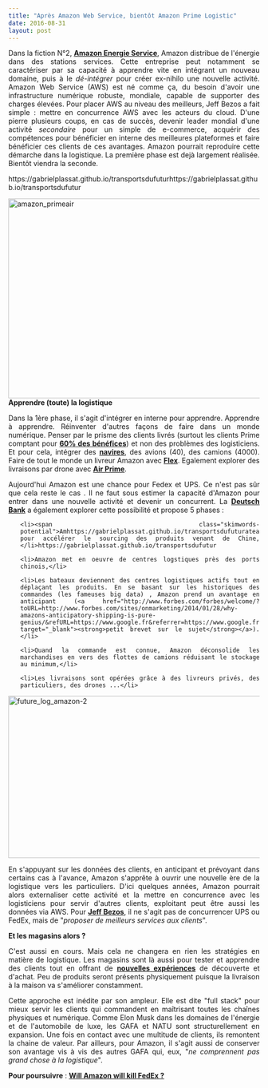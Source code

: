 ```yaml
---
title: "Après Amazon Web Service, bientôt Amazon Prime Logistic"
date: 2016-08-31
layout: post
---
```


<p style="text-align: justify;">Dans la fiction N°2, <a href="https://gabrielplassat.github.io/transportsdufutur/2011/08/lavenir-de-lenergie-dans-les-transports-amazon-energy-service.html" target="_blank"><strong>Amazon Energie Service</strong></a>, Amazon distribue de l'énergie dans des stations services. Cette entreprise peut notamment se caractériser par sa capacité à apprendre vite en intégrant un nouveau domaine, puis à le <em>dé-intégrer</em> pour créer ex-nihilo une nouvelle activité. Amazon Web Service (AWS) est né comme ça, du besoin d'avoir une infrastructure numérique robuste, mondiale, capable de supporter des charges élevées. Pour placer AWS au niveau des meilleurs, Jeff Bezos a fait simple : mettre en concurrence AWS avec les acteurs du cloud. D'une pierre plusieurs coups, en cas de succès, devenir leader mondial d'une activité <em>secondaire</em> pour un simple de e-commerce, acquérir des compétences pour bénéficier en interne des meilleures plateformes et faire bénéficier ces clients de ces avantages. Amazon pourrait reproduire cette démarche dans la logistique. La première phase est dejà largement réalisée. Bientôt viendra la seconde.</p>
https://gabrielplassat.github.io/transportsdufuturhttps://gabrielplassat.github.io/transportsdufutur
<p style="text-align: justify;"><a href="http://transportsdufutur.ademe.fr/wp-content/uploads/sites/6/2016/08/amazon_primeair.jpg" rel="attachment wp-att-4739"><img class="aligncenter wp-image-4739 size-full" src="http://transportsdufutur.ademe.fr/wp-content/uploads/sites/6/2016/08/amazon_primeair.jpg" alt="amazon_primeair" width="600" height="400" /></a><!--more--><strong>Apprendre (toute) la logistique</strong></p>

<p style="text-align: justify;">Dans la 1ère phase, il s'agit d'intégrer en interne pour apprendre. Apprendre à apprendre. Réinventer d'autres façons de faire dans un monde numérique. Penser par le prisme des clients livrés (surtout les clients Prime comptant pour <strong><a href="http://www.retaildive.com/news/study-prime-members-make-up-60-of-amazons-gmv/421041/" target="_blank">60% des bénéfices</a></strong>) et non des problèmes des logisticiens. Et pour cela, intégrer des <a href="http://www.challenges.fr/internet/20160116.CHA4001/amazon-s-invite-dans-le-transport-maritime.html" target="_blank"><strong>navires</strong></a>, des avions (40), des camions (4000). Faire de tout le monde un livreur Amazon avec <a href="https://flex.amazon.com/" target="_blank"><strong>Flex</strong></a>. Egalement explorer des livraisons par drone avec <a href="https://www.amazon.com/b?node=8037720011&ref=producthunt" target="_blank"><strong>Air Prime</strong></a>.</p>

<p style="text-align: justify;">Aujourd'hui Amazon est une chance pour Fedex et UPS. Ce n'est pas sûr que cela reste le cas . Il ne faut sous estimer la capacité d'Amazon pour entrer dans une nouvelle activité et devenir un concurrent. La <a href="http://uk.businessinsider.com/amazons-logistics-re-imagined-by-deutsche-bank-2016-6?r=US&IR=T" target="_blank"><strong>Deutsch Bank</strong></a> a également explorer cette possibilité et propose 5 phases :</p>



<ol style="text-align: justify;">

	<li><span class="skimwords-potential">Amhttps://gabrielplassat.github.io/transportsdufuturateaux pour accélérer le sourcing des produits venant de Chine,</li>https://gabrielplassat.github.io/transportsdufutur

	<li>Amazon met en oeuvre de centres logstiques près des ports chinois,</li>

	<li>Les bateaux deviennent des centres logistiques actifs tout en déplaçant les produits. En se basant sur les historiques des commandes (les fameuses big data) , Amazon prend un avantage en anticipant (<a href="http://www.forbes.com/forbes/welcome/?toURL=http://www.forbes.com/sites/onmarketing/2014/01/28/why-amazons-anticipatory-shipping-is-pure-genius/&refURL=https://www.google.fr&referrer=https://www.google.fr" target="_blank"><strong>petit brevet sur le sujet</strong></a>).</li>

	<li>Quand la commande est connue, Amazon déconsolide les marchandises en vers des flottes de camions réduisant le stockage au minimum,</li>

	<li>Les livraisons sont opérées grâce à des livreurs privés, des particuliers, des drones ...</li>

</ol>

<p style="text-align: justify;"><a href="http://transportsdufutur.ademe.fr/wp-content/uploads/sites/6/2016/08/future_log_amazon-2.jpg" rel="attachment wp-att-4738"><img class="aligncenter wp-image-4738 size-full" src="http://transportsdufutur.ademe.fr/wp-content/uploads/sites/6/2016/08/future_log_amazon-2.jpg" alt="future_log_amazon-2" width="952" height="325" /></a></p>

<p style="text-align: justify;">En s'appuyant sur les données des clients, en anticipant et prévoyant dans certains cas à l'avance, Amazon s'apprête à ouvrir une nouvelle ère de la logistique vers les particuliers. D'ici quelques années, Amazon pourrait alors externaliser cette activité et la mettre en concurrence avec les logisticiens pour servir d'autres clients, exploitant peut être aussi les données via AWS. Pour <a href="http://www.bloomberg.com/features/2016-amazon-delivery/" target="_blank"><strong>Jeff Bezos</strong></a>, il ne s'agit pas de concurrencer UPS ou FedEx, mais de "<em>proposer de meilleurs services aux clients</em>".</p>

<p style="text-align: justify;"><strong>Et les magasins alors ?</strong></p>

<p style="text-align: justify;">C'est aussi en cours. Mais cela ne changera en rien les stratégies en matière de logistique. Les magasins sont là aussi pour tester et apprendre des clients tout en offrant de <a href="http://www.journaldunet.com/ebusiness/commerce/1172448-quels-sont-vraiment-les-projets-de-magasins-d-amazon/" target="_blank"><strong>nouvelles expériences</strong></a> de découverte et d'achat. Peu de produits seront présents physiquement puisque la livraison à la maison va s'améliorer constamment.</p>

<p style="text-align: justify;">Cette approche est inédite par son ampleur. Elle est dite "full stack" pour mieux servir les clients qui commandent en maîtrisant toutes les chaînes physiques et numérique. Comme Elon Musk dans les domaines de l'énergie et de l'automobile de luxe, les GAFA et NATU sont structurellement en expansion. Une fois en contact avec une multitude de clients, ils remontent la chaine de valeur. Par ailleurs, pour Amazon, il s'agit aussi de conserver son avantage vis à vis des autres GAFA qui, eux, "<em>ne comprennent pas grand chose à la logistique</em>".</p>

<strong>Pour poursuivre</strong> : <strong><a href="http://www.bloomberg.com/features/2016-amazon-delivery/" target="_blank">Will Amazon will kill FedEx ?</a></strong>